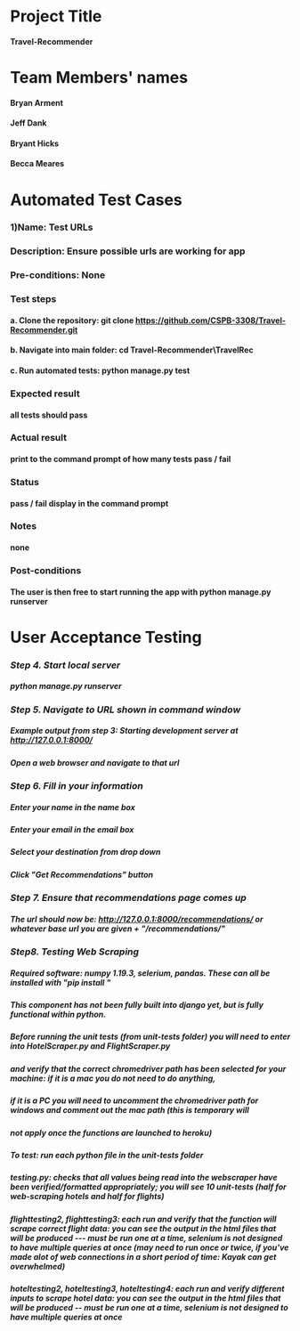 # Project Title
#### Travel-Recommender

# Team Members' names
#### Bryan Arment
#### Jeff Dank
#### Bryant Hicks
#### Becca Meares

# Automated Test Cases
### 1)Name: Test URLs
###   Description: Ensure possible urls are working for app
###   Pre-conditions: None
###   Test steps
####     a. Clone the repository: git clone https://github.com/CSPB-3308/Travel-Recommender.git
####     b. Navigate into main folder: cd Travel-Recommender\TravelRec
####     c. Run automated tests: python manage.py test
###   Expected result
####       all tests should pass
###   Actual result
####       print to the command prompt of how many tests pass / fail
###   Status
####       pass / fail display in the command prompt
###   Notes
####       none
###   Post-conditions
####       The user is then free to start running the app with python manage.py runserver

# User Acceptance Testing
### ***Step 4. Start local server***
##### python manage.py runserver
#####
### ***Step 5. Navigate to URL shown in command window***
##### Example output from step 3: Starting development server at http://127.0.0.1:8000/
##### Open a web browser and navigate to that url
#####
### ***Step 6. Fill in your information***
##### Enter your name in the name box
##### Enter your email in the email box
##### Select your destination from drop down
##### Click "Get Recommendations" button
#####
### ***Step 7. Ensure that recommendations page comes up***
##### The url should now be: http://127.0.0.1:8000/recommendations/ or whatever base url you are given + "/recommendations/"
#####
### ***Step8. Testing Web Scraping***
##### Required software: numpy 1.19.3, selerium, pandas. These can all be installed with "pip install "
##### This component has not been fully built into django yet, but is fully functional within python.
##### Before running the unit tests (from unit-tests folder) you will need to enter into HotelScraper.py and FlightScraper.py
##### and verify that the correct chromedriver path has been selected for your machine: if it is a mac you do not need to do anything,
##### if it is a PC you will need to uncomment the chromedriver path for windows and comment out the mac path (this is temporary will
##### not apply once the functions are launched to heroku) 
##### To test: run each python file in the unit-tests folder
##### testing.py: checks that all values being read into the webscraper have been verified/formatted appropriately; you will see 10 unit-tests (half for web-scraping hotels and half for flights)  
##### flighttesting2, flighttesting3: each run and verify that the function will scrape correct flight data: you can see the output in the html files that will be produced --- must be run one at a time, selenium is not designed to have multiple queries at once (may need to run once or twice, if you've made alot of web connections in a short period of time: Kayak can get overwhelmed) 
##### hoteltesting2, hoteltesting3, hoteltesting4: each run and verify different inputs to scrape hotel data: you can see the output in the html files that will be produced -- must be run one at a time, selenium is not designed to have multiple queries at once
